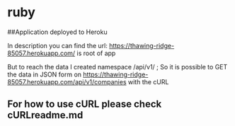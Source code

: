 # ruby
##Application deployed to Heroku

In description you can find the url: https://thawing-ridge-85057.herokuapp.com/ is root of app

But to reach the data I created namespace /api/v1/ ; So it is possible to GET the data in JSON form on https://thawing-ridge-85057.herokuapp.com/api/v1/companies with the cURL

## For how to use cURL please check cURLreadme.md
